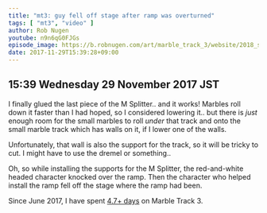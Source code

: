 ```yaml
---
title: "mt3: guy fell off stage after ramp was overturned"
tags: [ "mt3", "video" ]
author: Rob Nugen
youtube: n9n6qG0FJGs
episode_image: https://b.robnugen.com/art/marble_track_3/website/2018_sep_02_mt3_placeholder.png
date: 2017-11-29T15:39:28+09:00
---
```


## 15:39 Wednesday 29 November 2017 JST

I finally glued the last piece of the M Splitter.. and it works!
Marbles roll down it faster than I had hoped, so I considered lowering
it.. but there is *just* enough room for the small marbles to roll
*under* that track and onto the small marble track which has walls on
it, if I lower one of the walls.

Unfortunately, that wall is also the support for the track, so it will
be tricky to cut.  I might have to use the dremel or something..

Oh, so while installing the supports for the M Splitter, the
red-and-white headed character knocked over the ramp.  Then the
character who helped install the ramp fell off the stage where the
ramp had been.

Since June 2017, I have spent
[4.7+ days](
http://grun1.com/utils/timeCalc.html?t1=4:14:42&c1=June%202017%204:14:42&t2=10:16:10&c2=July%202017%2010:16:10&t3=26:12:06&c3=Aug%202017%2026:12:06&t4=29:46:54&c4=Sep%202017%2029:46:54&t5=14:55:11&c5=Oct%202017%2014:55:11&t6=2:19:13&c6=2%20Nov%202017&t7=1:54:31&c7=6%20Nov%202017&t8=47:52&c8=6%20Nov%202017&t9=2:25:09&c9=7%20Nov%202017&t10=1:25:57&c10=9%20Nov%202017&t11=2:13:11&c11=9%20Nov%202017&t12=1:54:05&c12=10%20Nov%202017&t13=1:41:17&c13=13%20Nov%202017&t14=1:25:43&c14=16%20Nov%202017&t15=2:36:02&c15=18%20Nov%202017&t16=1:24:14&c16=20%20Nov%202017&t17=1:06:59&c17=22%20Nov%202017&t18=2:15:43&c18=23%20Nov%202017&t19=1:01:18&c19=24%20Nov%202017&t20=1:15:56&c20=24%20Nov&t21=1:39:59&c21=25%20Nov&t22=1:04:31&c22=27%20Nov&t23=1:08:16&c23=28%20Nov&mode=0&fs3=1&ft2=1&f3t1=1&f4t0=1&d=:&o10=1&fps=
) on Marble Track 3.
